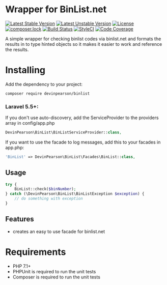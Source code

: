 Wrapper for BinList.net
=========================

[![Latest Stable Version](https://poser.pugx.org/devinpearson/binlist/v/stable)](https://packagist.org/packages/devinpearson/binlist)
[![Latest Unstable Version](https://poser.pugx.org/devinpearson/binlist/v/unstable)](https://packagist.org/packages/devinpearson/binlist)
[![License](https://poser.pugx.org/devinpearson/binlist/license)](https://packagist.org/packages/devinpearson/binlist)
[![composer.lock](https://poser.pugx.org/devinpearson/binlist/composerlock)](https://packagist.org/packages/devinpearson/binlist)
[![Build Status](https://travis-ci.org/devinpearson/binlist.svg?branch=master)](https://travis-ci.org/devinpearson/binlist)
[![StyleCI](https://github.styleci.io/repos/162976694/shield?branch=master)](https://github.styleci.io/repos/162976694)
[![Code Coverage](https://scrutinizer-ci.com/g/devinpearson/binlist/badges/coverage.png?b=master)](https://scrutinizer-ci.com/g/devinpearson/binlist/?branch=master)

A simple wrapper for checking binlist codes via binlist.net and formats the results in to type hinted objects so it makes it easier to work and reference the results.

Installing
==========

Add the dependency to your project:

```bash
composer require devinpearson/binlist
```
### Laravel 5.5+:

If you don't use auto-discovery, add the ServiceProvider to the providers array in config/app.php

```php
DevinPearson\BinList\BinListServiceProvider::class,
```

If you want to use the facade to log messages, add this to your facades in app.php:

```php
'BinList' => DevinPearson\BinList\Facades\BinList::class,
```

## Usage

```php
try {
    BinList::check($binNumber);
} catch (\DevinPearson\BinList\BinListException $exception) {
    // do something with exception
}
```
Features
--------

* creates an easy to use facade for binlist.net

Requirements
============

- PHP 7.1+
- PHPUnit is required to run the unit tests
- Composer is required to run the unit tests
